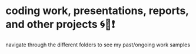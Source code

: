 # coding work, presentations, reports, and other projects 🌀🤠❗️

navigate through the different folders to see my past/ongoing work samples

